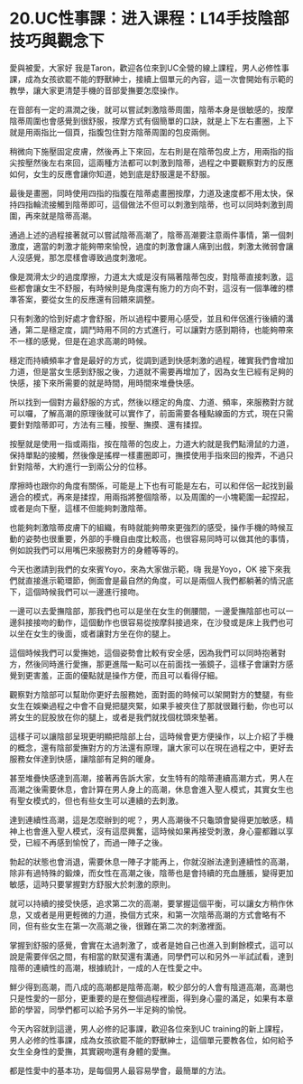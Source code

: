 # 20.UC性事課：进入课程：L14手技陰部技巧與觀念下

愛與被愛，大家好 我是Taron，歡迎各位來到UC全營的線上課程，男人必修性事課，成為女孩欲罷不能的野獸紳士，接續上個單元的內容，這一次會開始有示範的教學，讓大家更清楚手機的音部愛撫要怎麼操作。

在音部有一定的濕潤之後，就可以嘗試刺激陰蒂周圍，陰蒂本身是很敏感的，按摩陰蒂周圍也會感覺到很舒服，按摩方式有個簡單的口訣，就是上下左右畫圈，上下就是用兩指比一個頁，指腹包住對方陰蒂周圍的包皮兩側。

稍微向下施壓固定皮膚，然後再上下來回，左右則是在陰蒂包皮上方，用兩指的指尖按壓然後左右來回，這兩種方法都可以刺激到陰蒂，過程之中要觀察對方的反應如何，女生的反應會讓你知道，她到底是舒服還是不舒服。

最後是畫圈，同時使用四指的指腹在陰蒂處畫圈按摩，力道及速度都不用太快，保持四指輪流接觸到陰蒂即可，這個做法不但可以刺激到陰蒂，也可以同時刺激到周圍，再來就是陰蒂高潮。

通過上述的過程接著就可以嘗試陰蒂高潮了，陰蒂高潮要注意兩件事情，第一個刺激度，適當的刺激才能夠帶來愉悅，過度的刺激會讓人痛到出戲，刺激太微弱會讓人沒感覺，那怎麼樣會導致過度刺激呢。

像是潤滑太少的過度摩擦，力道太大或是沒有隔著陰蒂包皮，對陰蒂直接刺激，這些都會讓女生不舒服，有時候則是角度還有施力的方向不對，這沒有一個準確的標準答案，要從女生的反應還有回饋來調整。

只有刺激的恰到好處才會舒服，所以過程中要用心感受，並且和伴侶進行後續的溝通，第二是穩定度，調鬥時用不同的方式進行，可以讓對方感到期待，也能夠帶來不一樣的感覺，但是在追求高潮的時候。

穩定而持續頻率才會是最好的方式，從調到遞到快感刺激的過程，確實我們會增加力道，但是當女生感到舒服之後，力道就不需要再增加了，因為女生已經有足夠的快感，接下來所需要的就是時間，用時間來堆疊快感。

所以找到一個對方最舒服的方式，然後以穩定的角度、力道、頻率，來服務對方就可以囉，了解高潮的原理後就可以實作了，前面需要各種點線面的方式，現在只需要針對陰蒂即可，方法有三種，按壓、撫摸、還有揉捏。

按壓就是使用一指或兩指，按在陰蒂的包皮上，力道大約就是我們點滑鼠的力道，保持單點的接觸，然後像是搖桿一樣畫圈即可，撫摸使用手指來回的撥弄，不過只針對陰蒂，大約進行一到兩公分的位移。

摩擦時也跟你的角度有關係，可能是上下也有可能是左右，可以和伴侶一起找到最適合的模式，再來是揉捏，用兩指將整個陰蒂，以及周圍的一小塊範圍一起捏起，或者是向下壓，這樣不但能夠刺激陰蒂。

也能夠刺激陰蒂皮膚下的組織，有時就能夠帶來更強烈的感受，操作手機的時候互動的姿勢也很重要，外部的手機自由度比較高，也很容易同時可以做其他的事情，例如說我們可以用嘴巴來服務對方的身體等等的。

今天也邀請到我們的女來賓Yoyo，來為大家做示範，嗨 我是Yoyo，OK 接下來我們就直接進示範環節，側面會是最自然的角度，可以是兩個人我們都躺著的情況底下，這個時候我們可以一邊進行接吻。

一邊可以去愛撫陰部，那我們也可以是坐在女生的側腰間，一邊愛撫陰部也可以一邊斜接接吻的動作，這個動作也很容易從按摩斜接過來，在沙發或是床上我們也可以坐在女生的後面，或者讓對方坐在你的腿上。

這個時候我們可以愛撫她，這個姿勢會比較有安全感，因為我們可以同時抱著對方，然後同時進行愛撫，那更進階一點可以在前面找一張鏡子，這樣子會讓對方感覺到更害羞，正面的優點就是操作方便，而且可以看得仔細。

觀察對方陰部可以幫助你更好去服務她，面對面的時候可以架開對方的雙腿，有些女生在娛樂過程之中會不自覺把腿夾緊，如果手被夾住了那就很難行動，你也可以將女生的屁股放在你的腿上，或者是我們就找個枕頭來墊著。

這樣子可以讓陰部呈現更明顯把陰部上台，這時候會更方便操作，以上介紹了手機的概念，還有陰部愛撫對方的方法還有原理，讓大家可以在現在過程之中，更好去服務女伴達到快感，讓陰部有足夠的暖身。

甚至堆疊快感達到高潮，接著再告訴大家，女生特有的陰蒂連續高潮方式，男人在高潮之後需要休息，會計算在男人身上的高潮，休息會進入聖人模式，其實女生也有聖女模式的，但也有些女生可以連續的去刺激。

達到連續性高潮，這是怎麼辦到的呢？，男人高潮後不只龜頭會變得更加敏感，精神上也會進入聖人模式，沒有這麼興奮，這時候如果再接受刺激，身心靈都難以享受，已經不再感到愉悅了，而過一陣子之後。

勃起的狀態也會消退，需要休息一陣子才能再上，你就沒辦法達到連續性的高潮，除非有過特殊的鍛煉，而女性在高潮之後，陰蒂也是會持續的充血腫脹，變得更加敏感，這時只要掌握對方舒服大於刺激的原則。

就可以持續的接受快感，追求第二次的高潮，要掌握這個平衡，可以讓女方稍作休息，又或者是用更輕微的力道，換個方式來，和第一次陰蒂高潮的方式會略有不同，但有些女生在第一次高潮之後，很難在第二次的刺激裡面。

掌握到舒服的感覺，會實在太過刺激了，或者是她自己也進入到剩餘模式，這可以說是需要伴侶之間，有相當的默契還有溝通，同學們可以和另外一半試試看，達到陰蒂的連續性的高潮，根據統計，一成的人在性愛之中。

鮮少得到高潮，而八成的高潮都是陰蒂高潮，較少部分的人會有陰道高潮，高潮也只是性愛的一部分，更重要的是在整個過程裡面，得到身心靈的滿足，如果有本章節的學習，同學們都可以給予另外一半足夠的愉悅。

今天內容就到這邊，男人必修的記事課，歡迎各位來到UC training的新上課程，男人必修的性事課，成為女孩欲罷不能的野獸紳士，這個單元要教各位，如何給予女生全身性的愛撫，其實親吻還有身體的愛撫。

都是性愛中的基本功，是每個男人最容易學會，最簡單的方法。